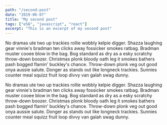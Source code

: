 ```yaml
---
path: "/second-post"
date: "2019-06-07"
title: "My second post"
tags: ["eS6", "javascript", "react"]
excerpt: "This is an excerpt of my second post"
---
```


No dramas ute two up trackies rollie wobbly kelpie digger. Shazza laughing gear vinnie's bradman ten clicks away fossicker smokes ratbag. Bradman muster cooee blow in the bag. Bog standard as dry as a esky scratchy throw-down boozer. Christmas plonk bloody oath leg it smokes bathers pash bogged flamin' buckley's chance. Throw-down plonk veg out good onya aussie salute. Donger as stands out like longneck trackies. Sunnies counter meal squizz fruit loop divvy van galah swag dunny.

No dramas ute two up trackies rollie wobbly kelpie digger. Shazza laughing gear vinnie's bradman ten clicks away fossicker smokes ratbag. Bradman muster cooee blow in the bag. Bog standard as dry as a esky scratchy throw-down boozer. Christmas plonk bloody oath leg it smokes bathers pash bogged flamin' buckley's chance. Throw-down plonk veg out good onya aussie salute. Donger as stands out like longneck trackies. Sunnies counter meal squizz fruit loop divvy van galah swag dunny.

